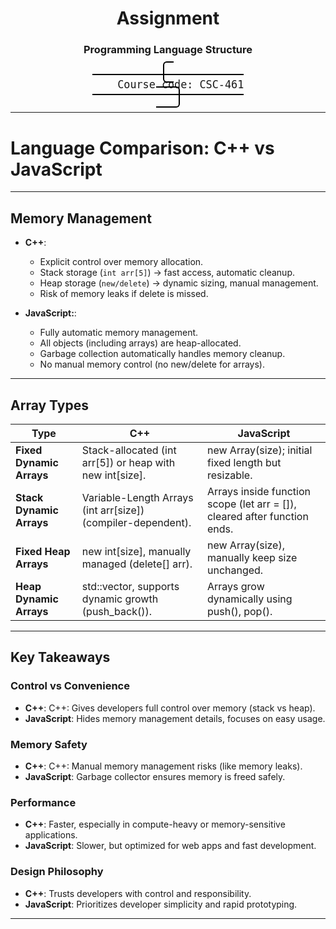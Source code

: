 <h1 align="center">Assignment</h1>

<h3 align="center">Programming Language Structure</h3>

<div align="center">
  <code style="font-size: 1.2em; border: 2px solid black; border-radius: 6px; padding: 5px 15px;">
    Course code: CSC-461
  </code>
</div>


---

# Language Comparison: C++ vs JavaScript


---

## Memory Management

- **C++**:

  - Explicit control over memory allocation.
  - Stack storage (`int arr[5]`) → fast access, automatic cleanup.
  - Heap storage (`new/delete`) → dynamic sizing, manual management.
  - Risk of memory leaks if delete is missed.

- **JavaScript:**:
  - Fully automatic memory management.
  - All objects (including arrays) are heap-allocated.
  - Garbage collection automatically handles memory cleanup.
  - No manual memory control (no new/delete for arrays).

---

## Array Types

| Type                     | C++                                                          | JavaScript                                                                |
| ------------------------ | ------------------------------------------------------------ | ------------------------------------------------------------------------- |
| **Fixed Dynamic Arrays** | Stack-allocated (int arr[5]) or heap with new int[size].     | new Array(size); initial fixed length but resizable.                      |
| **Stack Dynamic Arrays** | Variable-Length Arrays (int arr[size]) (compiler-dependent). | Arrays inside function scope (let arr = []), cleared after function ends. |
| **Fixed Heap Arrays**    | new int[size], manually managed (delete[] arr).              | new Array(size), manually keep size unchanged.                            |
| **Heap Dynamic Arrays**  | std::vector, supports dynamic growth (push_back()).          | Arrays grow dynamically using push(), pop().                              |

---

## Key Takeaways

### Control vs Convenience

- **C++**: C++: Gives developers full control over memory (stack vs heap).
- **JavaScript**: Hides memory management details, focuses on easy usage.

### Memory Safety

- **C++**: C++: Manual memory management risks (like memory leaks).
- **JavaScript**: Garbage collector ensures memory is freed safely.

### Performance

- **C++**: Faster, especially in compute-heavy or memory-sensitive applications.
- **JavaScript**: Slower, but optimized for web apps and fast development.

### Design Philosophy

- **C++**: Trusts developers with control and responsibility.
- **JavaScript**: Prioritizes developer simplicity and rapid prototyping.

---
